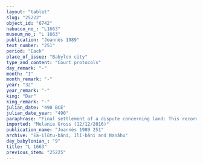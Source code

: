 ```yaml
---
layout: "tablet"
slug: "25222"
object_id: "6742"
nabucco_no_: "L1663"
museum_no_: "L 1663"
publication: "Joannès 1989"
text_number: "251"
period: "Each"
place_of_issue: "Babylon city"
type_and_content: "Court protocols"
day_remark: "-"
month: "I"
month_remark: "-"
year: "32"
year_remark: "-"
king: "Dar"
king_remark: "-"
julian_date: "490 BCE"
julian_date_year: "490"
paraphrase: "Final settlement of a dispute concerning land: This record documents the settlement of a dispute concerning a plot of arable land planted with date palms (<em>zēru gi&scaron;immarē zaqpu</em>), located between the marsh (<em>raqqatu</em>) and the wasteland (<em>ki&scaron;ubb&ucirc;</em>), part of the meadowland (<em>ugāru</em>) of the city of Ṭabānu in the district (<em>pīhatu</em>) of Borsippa. On the 12<sup>th</sup> of Nisān (I) of Darius 31<sup>st</sup> year <strong>A</strong> put a claim (<em>paqāru</em> <em>&scaron;akānu</em>) on this land against (<em>ina muhhi</em>) <strong>B</strong>. On the 2<sup>nd</sup> of Ayyār (II) of the same year<strong> A </strong>paid the full price of 7 minas and 17 &frac12; shekels of white scrap silver (<em>kaspu peṣ&ucirc; nuhhutu</em>) by 1/8 alloy silver (<em>bitqu</em>) per shekel, but <strong>B</strong> did not transfer the land. Now it was decided that <strong>B</strong> will give back the full amount of silver to <strong>A</strong>. In return <strong>A</strong> will give <strong>B</strong> a tablet of the dispute (<em>ṭuppi dīni</em>) and (the promise) of not lodging a claim (<em>ragāmu</em>) to the field (<em>eqlu</em>) for whose arable land <strong>B</strong> will give <strong>A</strong> and his brothers 1 2/3 mina 7 &frac12; shekels of silver, remainder (<em>rēhtu</em>) of the price of the field. The dispute is settled in the presence of (<em>ina mahar</em>) 2 judges (<em>dayyānu</em>) (Mu&scaron;allim-Marduk//Rēmūt-Bēl and Bēl-ittannu//Bēl-eṭēru) and 2 scribes (<em>ṭup&scaron;arru</em>) (Mu&scaron;ēzib-Bēl//Egibi and Arad-Nab&ucirc;//Rē&rsquo;i-sis&ecirc;). Four seal impressions.<br /> &nbsp;<br /> <strong>A</strong> = Bēl-erība/Rēmūt-Bēl//[&hellip;]; <strong>B</strong> = Ahu&scaron;unu/Nab&ucirc;-mu&scaron;ētiq-uddi//Nanāhu<br /> &nbsp;"
imported: "Melanie Gross (12/12/2016)"
publication_name: "Joannès 1989 251"
archive: "Ea-ilūtu-bāni, Ilī-bāni and Nanāhu"
day_babylonian_: "9"
title: "L 1663"
previous_item: "25225"
---
```

